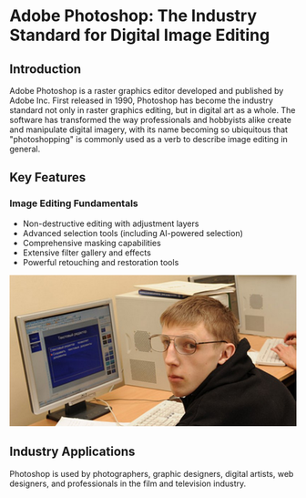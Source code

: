 # Adobe Photoshop: The Industry Standard for Digital Image Editing

## Introduction

Adobe Photoshop is a raster graphics editor developed and published by Adobe Inc. First released in 1990, Photoshop has become the industry standard not only in raster graphics editing, but in digital art as a whole. The software has transformed the way professionals and hobbyists alike create and manipulate digital imagery, with its name becoming so ubiquitous that "photoshopping" is commonly used as a verb to describe image editing in general.

## Key Features

### Image Editing Fundamentals
- Non-destructive editing with adjustment layers
- Advanced selection tools (including AI-powered selection)
- Comprehensive masking capabilities
- Extensive filter gallery and effects
- Powerful retouching and restoration tools

![Photoshop Interface](assets/2513663775.jpg)

## Industry Applications

Photoshop is used by photographers, graphic designers, digital artists, web designers, and professionals in the film and television industry.
